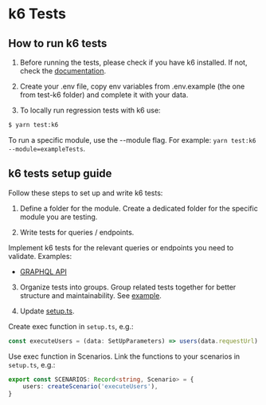 # k6 Tests

## How to run k6 tests

1. Before running the tests, please check if you have k6 installed. If not, check the [documentation](https://grafana.com/docs/k6/latest/set-up/install-k6/).

2. Create your .env file, copy env variables from .env.example (the one from test-k6 folder) and complete it with your data.

3. To locally run regression tests with k6 use:

```bash
$ yarn test:k6
```

To run a specific module, use the --module flag. For example: `yarn test:k6 --module=exampleTests`.

## k6 tests setup guide

Follow these steps to set up and write k6 tests:

1. Define a folder for the module. Create a dedicated folder for the specific module you are testing.

2. Write tests for queries / endpoints.

Implement k6 tests for the relevant queries or endpoints you need to validate.
Examples:

- [GRAPHQL API](./example-tests/graphql-api-tests/get-countries.ts)

3. Organize tests into groups. Group related tests together for better structure and maintainability. See [example](./example-tests/example-tests.ts).

4. Update [setup.ts](./setup.ts).

Create exec function in `setup.ts`, e.g.:

```typescript
const executeUsers = (data: SetUpParameters) => users(data.requestUrl)
```

Use exec function in Scenarios. Link the functions to your scenarios in `setup.ts`, e.g.:

```typescript
export const SCENARIOS: Record<string, Scenario> = {
    users: createScenario('executeUsers'),
}
```

